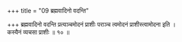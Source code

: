 +++
title = "09 ब्रह्मवादिनो वदन्ति"

+++
ब्रह्मवादिनो वदन्ति प्रत्यञ्चमोदनं प्राशीः पराञ्च त्वमोदनं प्राशीस्त्वामोदना इति ।  
कस्यैनं व्यचसा प्राशीः ॥ १० ॥